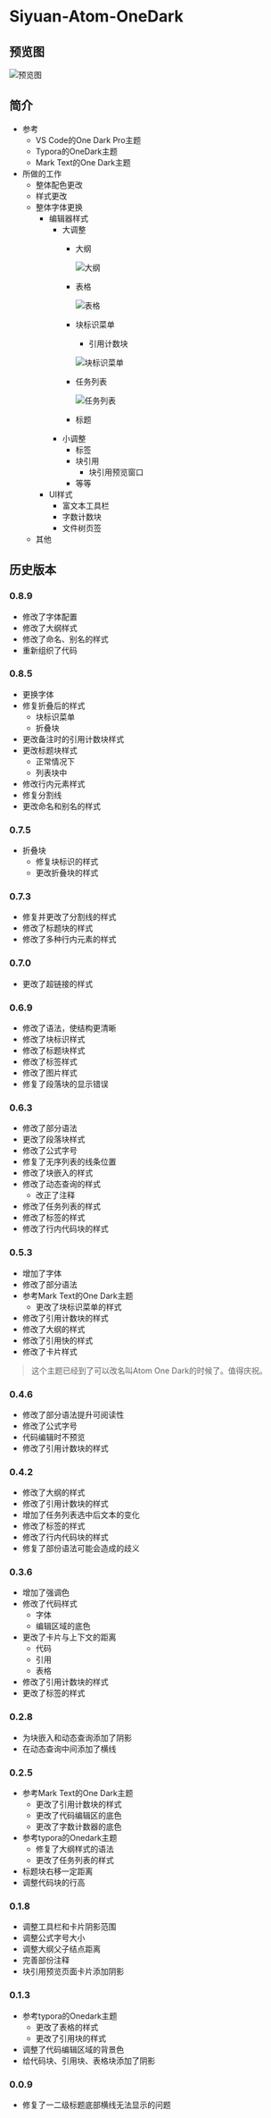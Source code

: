 # Siyuan-Atom-OneDark

## 预览图

![预览图](preview.png)

## 简介

- 参考
  - VS Code的One Dark Pro主题
  - Typora的OneDark主题
  - Mark Text的One Dark主题
- 所做的工作
  - 整体配色更改
  - 样式更改
  - 整体字体更换
    - 编辑器样式
      - 大调整
        - 大纲

          ![大纲](https://user-images.githubusercontent.com/61345763/109588091-25139e00-7b43-11eb-8a7e-ae405769bb9c.png)
        - 表格

          ![表格](https://user-images.githubusercontent.com/61345763/109588200-54c2a600-7b43-11eb-8e3f-b81e56062e5f.png)
        - 块标识菜单
          - 引用计数块

          ![块标识菜单](https://user-images.githubusercontent.com/61345763/109588538-dfa3a080-7b43-11eb-8d5d-db95c724c034.gif)
        - 任务列表

          ![任务列表](https://user-images.githubusercontent.com/61345763/109588265-6a37d000-7b43-11eb-9866-a37b6f261421.png)
        - 标题
      - 小调整
        - 标签
        - 块引用
          - 块引用预览窗口
        - 等等
    - UI样式
      - 富文本工具栏
      - 字数计数块
      - 文件树页签
  - 其他

## 历史版本

### 0.8.9

- 修改了字体配置
- 修改了大纲样式
- 修改了命名、别名的样式
- 重新组织了代码

### 0.8.5

- 更换字体
- 修复折叠后的样式
  - 块标识菜单
  - 折叠块
- 更改备注时的引用计数块样式
- 更改标题块样式
  - 正常情况下
  - 列表块中
- 修改行内元素样式
- 修复分割线
- 更改命名和别名的样式

### 0.7.5

- 折叠块
  - 修复块标识的样式
  - 更改折叠块的样式

### 0.7.3

- 修复并更改了分割线的样式
- 修改了标题块的样式
- 修改了多种行内元素的样式

### 0.7.0

- 更改了超链接的样式

### 0.6.9

- 修改了语法，使结构更清晰
- 修改了块标识样式
- 修改了标题块样式
- 修改了标签样式
- 修改了图片样式
- 修复了段落块的显示错误

### 0.6.3

- 修改了部分语法
- 更改了段落块样式
- 修改了公式字号
- 修复了无序列表的线条位置
- 修改了块嵌入的样式
- 修改了动态查询的样式
  - 改正了注释
- 修改了任务列表的样式
- 修改了标签的样式
- 修改了行内代码块的样式

### 0.5.3

- 增加了字体
- 修改了部分语法
- 参考Mark Text的One Dark主题
  - 更改了块标识菜单的样式
- 修改了引用计数块的样式
- 修改了大纲的样式
- 修改了引用快的样式
- 修改了卡片样式

> 这个主题已经到了可以改名叫Atom One Dark的时候了。值得庆祝。

### 0.4.6

- 修改了部分语法提升可阅读性
- 修改了公式字号
- 代码编辑时不预览
- 修改了引用计数块的样式

### 0.4.2

- 修改了大纲的样式
- 修改了引用计数块的样式
- 增加了任务列表选中后文本的变化
- 修改了标签的样式
- 修改了行内代码块的样式
- 修复了部份语法可能会造成的歧义

### 0.3.6

- 增加了强调色
- 修改了代码样式
  - 字体
  - 编辑区域的底色
- 更改了卡片与上下文的距离
  - 代码
  - 引用
  - 表格
- 修改了引用计数块的样式
- 更改了标签的样式

### 0.2.8

- 为块嵌入和动态查询添加了阴影
- 在动态查询中间添加了横线

### 0.2.5

- 参考Mark Text的One Dark主题
  - 更改了引用计数块的样式
  - 更改了代码编辑区的底色
  - 更改了字数计数器的底色
- 参考typora的Onedark主题
  - 修复了大纲样式的语法
  - 更改了任务列表的样式
- 标题块右移一定距离
- 调整代码块的行高

### 0.1.8

- 调整工具栏和卡片阴影范围
- 调整公式字号大小
- 调整大纲父子结点距离
- 完善部份注释
- 块引用预览页面卡片添加阴影

### 0.1.3

- 参考typora的Onedark主题
  - 更改了表格的样式
  - 更改了引用块的样式
- 调整了代码编辑区域的背景色
- 给代码块、引用块、表格块添加了阴影

### 0.0.9

- 修复了一二级标题底部横线无法显示的问题
